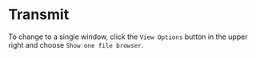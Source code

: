 # Transmit

To change to a single window, click the `View Options` button in the upper right and choose `Show one file browser`.
